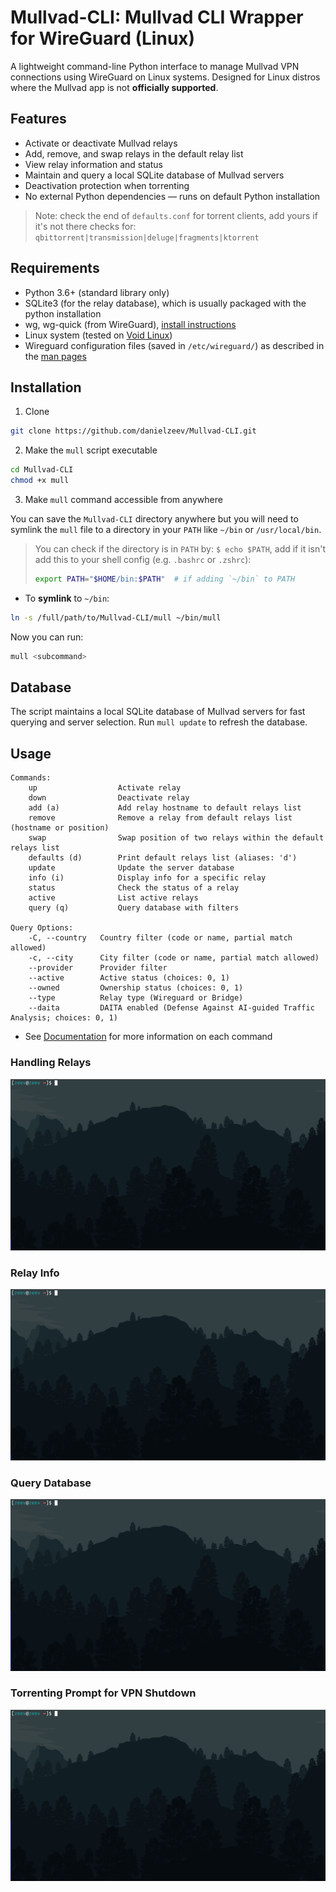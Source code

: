 # Mullvad-CLI: Mullvad CLI Wrapper for WireGuard (Linux)
A lightweight command-line Python interface to manage Mullvad VPN connections using WireGuard on Linux systems.
Designed for Linux distros where the Mullvad app is not __officially supported__.

## Features
- Activate or deactivate Mullvad relays
- Add, remove, and swap relays in the default relay list
- View relay information and status
- Maintain and query a local SQLite database of Mullvad servers
- Deactivation protection when torrenting  
- No external Python dependencies — runs on default Python installation

 > Note: check the end of `defaults.conf` for torrent clients, add yours if it's not there
 > checks for: `qbittorrent|transmission|deluge|fragments|ktorrent`


## Requirements
- Python 3.6+ (standard library only)
- SQLite3 (for the relay database), which is usually packaged with the python installation
- wg, wg-quick (from WireGuard), [install instructions](https://www.wireguard.com/install/)
- Linux system (tested on [Void Linux](https://voidlinux.org/))
- Wireguard configuration files (saved in `/etc/wireguard/`) as described in the [man pages](https://www.man7.org/linux/man-pages/man8/wg-quick.8.html)

## Installation

1) Clone
```bash
git clone https://github.com/danielzeev/Mullvad-CLI.git
```
2) Make the `mull` script executable
```bash
cd Mullvad-CLI
chmod +x mull
```
3) Make `mull` command accessible from anywhere

You can save the `Mullvad-CLI` directory anywhere but you will need to symlink the `mull` file to a directory in your `PATH` like `~/bin` or `/usr/local/bin`. 
> You can check if the directory is in `PATH` by: `$ echo $PATH`, add if it isn't add this to your shell config (e.g. `.bashrc` or `.zshrc`):
> ```bash
> export PATH="$HOME/bin:$PATH"  # if adding `~/bin` to PATH
> ```

- To __symlink__ to `~/bin`:
```bash
ln -s /full/path/to/Mullvad-CLI/mull ~/bin/mull
```

Now you can run:
```bash
mull <subcommand>
```

## Database
The script maintains a local SQLite database of Mullvad servers for fast querying and server selection. Run `mull update` to refresh the database.


## Usage

```
Commands:  
    up                  Activate relay
    down                Deactivate relay
    add (a)             Add relay hostname to default relays list
    remove              Remove a relay from default relays list (hostname or position)
    swap                Swap position of two relays within the default relays list
    defaults (d)        Print default relays list (aliases: 'd')
    update              Update the server database
    info (i)            Display info for a specific relay
    status              Check the status of a relay
    active              List active relays
    query (q)           Query database with filters

Query Options:
    -C, --country   Country filter (code or name, partial match allowed)
    -c, --city      City filter (code or name, partial match allowed)
    --provider      Provider filter
    --active        Active status (choices: 0, 1)
    --owned         Ownership status (choices: 0, 1)
    --type          Relay type (Wireguard or Bridge)
    --daita         DAITA enabled (Defense Against AI-guided Traffic Analysis; choices: 0, 1)
```
- See [Documentation](documentation.md) for more information on each command

### Handling Relays
![Handle Relay](assets/handle_relay.gif)

### Relay Info
![Info](assets/info.gif)

### Query Database
![query](assets/query.gif)

### Torrenting Prompt for VPN Shutdown
![query](assets/query.gif)